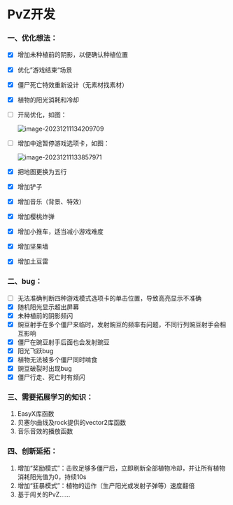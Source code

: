 # PvZ开发

### 一、优化想法：

- [x] 增加未种植前的阴影，以便确认种植位置

- [x] 优化”游戏结束“场景

- [x] 僵尸死亡特效重新设计（无素材找素材）

- [x] 植物的阳光消耗和冷却

- [ ] 开局优化，如图：

   ![image-20231211134209709](C:\Users\dell\AppData\Roaming\Typora\typora-user-images\image-20231211134209709.png)

- [ ] 增加中途暂停游戏选项卡，如图：

   ![image-20231211133857971](C:\Users\dell\AppData\Roaming\Typora\typora-user-images\image-20231211133857971.png)

- [x] 把地图更换为五行

- [x] 增加铲子

- [x] 增加音乐（背景、特效）

- [x] 增加樱桃炸弹

- [x] 增加小推车，适当减小游戏难度

- [x] 增加坚果墙

- [x] 增加土豆雷

### 二、bug：

- [ ] 无法准确判断四种游戏模式选项卡的单击位置，导致高亮显示不准确
- [x] 随机阳光显示超出屏幕
- [x] 未种植前的阴影频闪
- [x] 豌豆射手在多个僵尸来临时，发射豌豆的频率有问题，不同行列豌豆射手会相互影响
- [x] 僵尸在豌豆射手后面也会发射豌豆
- [x] 阳光飞跃bug
- [x] 植物无法被多个僵尸同时啃食
- [x] 豌豆破裂时出现bug
- [x] 僵尸行走、死亡时有频闪

### 三、需要拓展学习的知识：

1. EasyX库函数
1. 贝塞尔曲线及rock提供的vector2库函数
1. 音乐音效的播放函数


### 四、创新延拓：

1. 增加“奖励模式”：击败足够多僵尸后，立即刷新全部植物冷却，并让所有植物消耗阳光值为0，持续10s
2. 增加“狂暴模式”：植物的运作（生产阳光或发射子弹等）速度翻倍
3. 基于闯关的PvZ……

